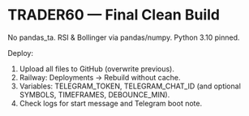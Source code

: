 # TRADER60 — Final Clean Build
No pandas_ta. RSI & Bollinger via pandas/numpy. Python 3.10 pinned.

Deploy:
1) Upload all files to GitHub (overwrite previous).
2) Railway: Deployments → Rebuild without cache.
3) Variables: TELEGRAM_TOKEN, TELEGRAM_CHAT_ID (and optional SYMBOLS, TIMEFRAMES, DEBOUNCE_MIN).
4) Check logs for start message and Telegram boot note.
